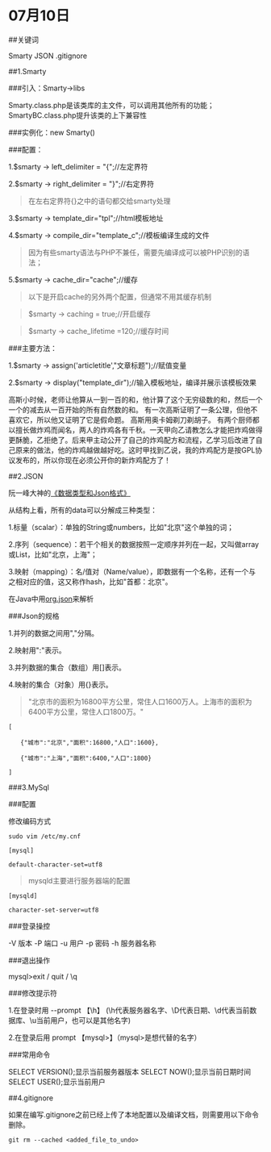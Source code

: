 # 07月10日

##关键词

Smarty JSON .gitignore

##1.Smarty

###引入：Smarty->libs

Smarty.class.php是该类库的主文件，可以调用其他所有的功能；
SmartyBC.class.php提升该类的上下兼容性

###实例化：new Smarty()

###配置：

1.$smarty -> left_delimiter = "{";//左定界符

2.$smarty -> right_delimiter = "}";//右定界符

>在左右定界符{}之中的语句都交给smarty处理

3.$smarty -> template_dir="tpl";//html模板地址

4.$smarty -> compile_dir="template_c";//模板编译生成的文件

>因为有些smarty语法与PHP不兼任，需要先编译成可以被PHP识别的语法；

5.$smarty -> cache_dir="cache";//缓存

>以下是开启cache的另外两个配置，但通常不用其缓存机制

>$smarty -> caching = true;//开启缓存

>$smarty -> cache_lifetime =120;//缓存时间

###主要方法：

1.$smarty -> assign('articletitle',"文章标题");//赋值变量

2.$smarty -> display("template_dir");//输入模板地址，编译并展示该模板效果

高斯小时候，老师让他算从一到一百的和，他计算了这个无穷级数的和，然后一个一个的减去从一百开始的所有自然数的和。
有一次高斯证明了一条公理，但他不喜欢它，所以他又证明了它是假命题。 
高斯用奥卡姆剃刀剃胡子。
有两个厨师都以擅长做炸鸡而闻名，两人的炸鸡各有千秋。一天甲向乙请教怎么才能把炸鸡做得更酥脆，乙拒绝了。后来甲主动公开了自己的炸鸡配方和流程，乙学习后改进了自己原来的做法，他的炸鸡越做越好吃。这时甲找到乙说，我的炸鸡配方是按GPL协议发布的，所以你现在必须公开你的新炸鸡配方了！

##2.JSON

阮一峰大神的[《数据类型和Json格式》](http://www.ruanyifeng.com/blog/2009/05/data_types_and_json.html)

从结构上看，所有的data可以分解成三种类型：

1.标量（scalar）：单独的String或numbers，比如"北京"这个单独的词；

2.序列（sequence）：若干个相关的数据按照一定顺序并列在一起，又叫做array或List，比如"北京，上海"；

3.映射（mapping）：名/值对（Name/value），即数据有一个名称，还有一个与之相对应的值，这又称作hash，比如"首都：北京"。

在Java中用[org.json](https://mvnrepository.com/artifact/org.json/json)来解析


###Json的规格

1.并列的数据之间用","分隔。

2.映射用":"表示。

3.并列数据的集合（数组）用[]表示。

4.映射的集合（对象）用{}表示。

>"北京市的面积为16800平方公里，常住人口1600万人。上海市的面积为6400平方公里，常住人口1800万。"

`[`

`　　{"城市":"北京","面积":16800,"人口":1600},`

`　　{"城市":"上海","面积":6400,"人口":1800}`

`]`

###3.MySql

###配置

修改编码方式

`sudo vim /etc/my.cnf`

`[mysql]`

`default-character-set=utf8`

>mysqld主要进行服务器端的配置

`[mysqld]`

`character-set-server=utf8`

###登录操控

-V 版本 -P 端口 -u 用户 -p 密码 -h 服务器名称

###退出操作

mysql>exit / quit / \q

###修改提示符

1.在登录时用 --prompt 【\h】 (\h代表服务器名字、\D代表日期、\d代表当前数据库、\u当前用户，也可以是其他名字)

2.在登录后用 prompt 【mysql>】（mysql>是想代替的名字）

###常用命令

SELECT VERSION();显示当前服务器版本
SELECT NOW();显示当前日期时间
SELECT USER();显示当前用户

##4.gitignore

如果在编写.gitignore之前已经上传了本地配置以及编译文档，则需要用以下命令删除。

`git rm --cached <added_file_to_undo>`


